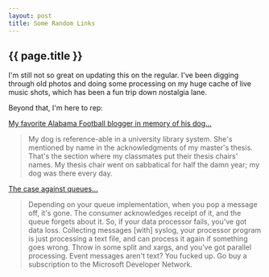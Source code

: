 ```yaml
---
layout: post
title: Some Random Links
---
```


## {{ page.title }}

I'm still not so great on updating this on the regular.  I've been digging
through old photos and doing some processing on my huge cache of live music
shots, which has been a fun trip down nostalgia lane.

Beyond that, I'm here to rep:

[My favorite Alabama Football blogger in memory of his dog...](http://bamareport.blogspot.com/2011/02/university-of-alabama-football-report.html)
> My dog is reference-able in a university library system. She's mentioned by name in the acknowledgments of my master's thesis.  That's the section where my classmates put their thesis chairs' names. My thesis chair went on sabbatical for half the damn year; my dog was there every day.

[The case against queues...](http://teddziuba.com/2011/02/the-case-against-queues.html)
> Depending on your queue implementation, when you pop a message off, it's gone. The consumer acknowledges receipt of it, and the queue forgets about it. So, if your data processor fails, you've got data loss. Collecting messages [with] syslog, your processor program is just processing a text file, and can process it again if something goes wrong. Throw in some split and xargs, and you've got parallel processing. Event messages aren't text? You fucked up. Go buy a subscription to the Microsoft Developer Network.
